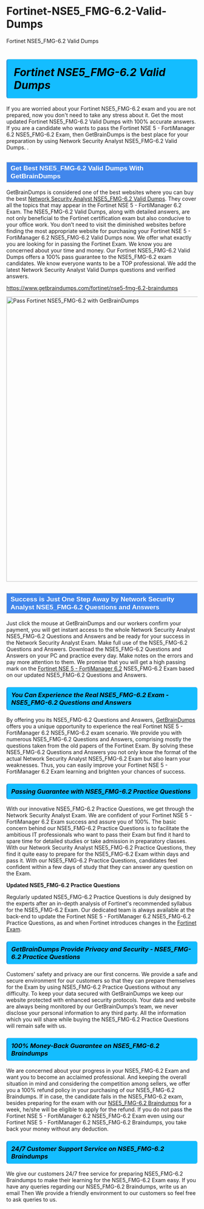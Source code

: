 # Fortinet-NSE5_FMG-6.2-Valid-Dumps
Fortinet NSE5_FMG-6.2 Valid Dumps
<h1><strong><span style="display: block; color: #000000; background: #14BDFF; border: 0.5px solid #AED6F1; border-left: 3px solid #3498DB; padding: .6em; border-radius: 6px;">                     <em>Fortinet NSE5_FMG-6.2 <span class="exam_variation">Valid Dumps</span> </em>                </span></strong>            </h1>                        <p>If you are worried about your Fortinet NSE5_FMG-6.2 exam and you are not prepared, now you don't need to take any stress about it.             Get the most updated Fortinet NSE5_FMG-6.2 <span class="exam_variation">Valid Dumps</span> with 100% accurate answers. If you are a candidate who wants to pass the             Fortinet NSE 5 - FortiManager 6.2 NSE5_FMG-6.2 Exam, then GetBrainDumps is the best place for your preparation by using Network Security Analyst NSE5_FMG-6.2 <span class="exam_variation">Valid Dumps</span>. .</p>                        <h2 style="background: #4287ec; border: 1px solid #cccccc; padding: 5px 10px;">                <span style="color: #ffffff;">                    <span style="font-size: 11pt;">                        <span style="line-height: normal;">                            <span style="font-family: Calibri,sans-serif;">                                <strong>                                    <span style="font-size: 13.0pt;">Get Best NSE5_FMG-6.2 <span class="exam_variation">Valid Dumps</span> With GetBrainDumps</span>                                </strong>                            </span>                        </span>                    </span>                </span>            </h2>                        <p>GetBrainDumps is considered one of the best websites where you can buy the best <a href="https://www.getbraindumps.com/fortinet/nse-5-braindumps.html">Network Security Analyst NSE5_FMG-6.2 <span class="exam_variation">Valid Dumps</span></a>.             They cover all the topics that may appear in the Fortinet NSE 5 - FortiManager 6.2 Exam. The NSE5_FMG-6.2 <span class="exam_variation">Valid Dumps</span>,             along with detailed answers, are not only beneficial to the Fortinet certification exam but also conducive to your office work.             You don’t need to visit the diminished websites before finding the most appropriate website for purchasing your             Fortinet NSE 5 - FortiManager 6.2 NSE5_FMG-6.2 <span class="exam_variation">Valid Dumps</span> now. We offer what exactly you are looking for in passing the Fortinet Exam.             We know you are concerned about your time and money. Our Fortinet NSE5_FMG-6.2 <span class="exam_variation">Valid Dumps</span> offers a 100% pass guarantee to the             NSE5_FMG-6.2 exam candidates. We know everyone wants to be a TOP professional. We add the latest Network Security Analyst <span class="exam_variation">Valid Dumps</span> questions and verified answers.</p>                        <p><a href="https://www.getbraindumps.com/fortinet/nse5-fmg-6.2-braindumps">https://www.getbraindumps.com/fortinet/nse5-fmg-6.2-braindumps</a></p>                        <p><a href="https://www.getbraindumps.com/"><img src="https://www.getbraindumps.com/images/get-updated-exam-questions-with-discount-getbraindumps.jpg" class="postImage" alt="Pass Fortinet NSE5_FMG-6.2 with GetBrainDumps" width="750"></a></p>                            <h2 style="background: #4287ec; border: 1px solid #cccccc; padding: 5px 10px;">                <span style="color: #ffffff;">                    <span style="font-size: 11pt;">                        <span style="line-height: normal;">                            <span style="font-family: Calibri,sans-serif;">                                <strong>                                    <span style="font-size: 13.0pt;">Success is Just One Step Away by Network Security Analyst NSE5_FMG-6.2 <span class="exam_variation2">Questions and Answers</span></span>                                </strong>                            </span>                        </span>                    </span>                </span>            </h2>                        <p>Just click the mouse at GetBrainDumps and our workers confirm your payment, you will get instant access to the whole Network Security Analyst NSE5_FMG-6.2 <span class="exam_variation2">Questions and Answers</span>             and be ready for your success in the Network Security Analyst Exam. Make full use of the NSE5_FMG-6.2 <span class="exam_variation2">Questions and Answers</span>. Download the NSE5_FMG-6.2 <span class="exam_variation2">Questions and Answers</span> on your             PC and practice every day. Make notes on the errors and pay more attention to them. We promise that you will get a high passing mark on the             <a href="https://www.getbraindumps.com/fortinet/nse5-fmg-6.2-braindumps">Fortinet NSE 5 - FortiManager 6.2</a> NSE5_FMG-6.2 Exam based on our updated NSE5_FMG-6.2 <span class="exam_variation2">Questions and Answers</span>.</p>                        <h3>                <strong>                    <span style="display: block; color: #000000; background: #14BDFF; border: 0.5px solid #AED6F1; border-left: 3px solid #3498DB; padding: .6em; border-radius: 6px;">                        <em>You Can Experience the Real NSE5_FMG-6.2 Exam - NSE5_FMG-6.2 <span class="exam_variation2">Questions and Answers</span></em>                    </span>                </strong>            </h3>                        <p>By offering you its NSE5_FMG-6.2 <span class="exam_variation2">Questions and Answers</span>, <a href="https://www.getbraindumps.com/">GetBrainDumps</a> offers you a unique opportunity to experience the real             Fortinet NSE 5 - FortiManager 6.2 NSE5_FMG-6.2 exam scenario. We provide you with numerous NSE5_FMG-6.2 <span class="exam_variation2">Questions and Answers</span>, comprising mostly             the questions taken from the old papers of the Fortinet Exam. By solving these NSE5_FMG-6.2 <span class="exam_variation2">Questions and Answers</span> you not only know the format of the actual             Network Security Analyst NSE5_FMG-6.2 Exam but also learn your weaknesses. Thus, you can easily improve your             Fortinet NSE 5 - FortiManager 6.2 Exam learning and brighten your chances of success.</p>                        <h3>                <strong>                    <span style="display: block; color: #000000; background: #14BDFF; border: 0.5px solid #AED6F1; border-left: 3px solid #3498DB; padding: .6em; border-radius: 6px;">                        <em>Passing Guarantee with NSE5_FMG-6.2 <span class="exam_variation3">Practice Questions</span></em>                    </span>                </strong>            </h3>                        <p>With our innovative NSE5_FMG-6.2 <span class="exam_variation3">Practice Questions</span>, we get through the Network Security Analyst Exam. We are confident of your Fortinet NSE 5 - FortiManager 6.2 Exam             success and assure you of 100%. The basic concern behind our NSE5_FMG-6.2 <span class="exam_variation3">Practice Questions</span> is to facilitate the ambitious IT professionals who want to pass their             Exam but find it hard to spare time for detailed studies or take admission in preparatory classes. With our Network Security Analyst NSE5_FMG-6.2 <span class="exam_variation3">Practice Questions</span>, they             find it quite easy to prepare for the NSE5_FMG-6.2 Exam within days and pass it. With our NSE5_FMG-6.2 <span class="exam_variation3">Practice Questions</span>, candidates feel confident within a few days of             study that they can answer any question on the Exam.</p>                        <p><strong>Updated NSE5_FMG-6.2 <span class="exam_variation3">Practice Questions</span></strong></p>                        <p>Regularly updated NSE5_FMG-6.2 <span class="exam_variation3">Practice Questions</span> is duly designed by the experts after an in-depth analysis of Fortinet's recommended syllabus for the NSE5_FMG-6.2 Exam.             Our dedicated team is always available at the back-end to update the Fortinet NSE 5 - FortiManager 6.2 NSE5_FMG-6.2 <span class="exam_variation3">Practice Questions</span>,             as and when Fortinet introduces changes in the <a href="https://www.getbraindumps.com/fortinet-braindumps.html">Fortinet Exam</a>.</p>                        <h3>                <strong>                    <span style="display: block; color: #000000; background: #14BDFF; border: 0.5px solid #AED6F1; border-left: 3px solid #3498DB; padding: .6em; border-radius: 6px;">                        <em>GetBrainDumps Provide Privacy and Security - NSE5_FMG-6.2 <span class="exam_variation3">Practice Questions</span></em>                    </span>                </strong>            </h3>                        <p>Customers’ safety and privacy are our first concerns. We provide a safe and secure environment for our customers so that they can prepare themselves for the Exam by using             NSE5_FMG-6.2 <span class="exam_variation3">Practice Questions</span> without any difficulty. To keep your data secured with GetBrainDumps we keep our website protected with enhanced security protocols. Your data and website             are always being monitored by our GetBrainDumps’s team, we never disclose your personal information to any third party. All the information which you will share while buying             the NSE5_FMG-6.2 <span class="exam_variation3">Practice Questions</span> will remain safe with us.</p>                        <h3>                <strong>                    <span style="display: block; color: #000000; background: #14BDFF; border: 0.5px solid #AED6F1; border-left: 3px solid #3498DB; padding: .6em; border-radius: 6px;">                        <em>100% Money-Back Guarantee on NSE5_FMG-6.2 <span class="exam_variation4">Braindumps</span></em>                    </span>                </strong>            </h3>                        <p>We are concerned about your progress in your NSE5_FMG-6.2 Exam and want you to become an acclaimed professional. And keeping the overall situation in mind and             considering the competition among sellers, we offer you a 100% refund policy in your purchasing of our NSE5_FMG-6.2 <span class="exam_variation4">Braindumps</span>. If in case, the candidate fails in the             NSE5_FMG-6.2 exam, besides preparing for the exam with our <a href="https://www.getbraindumps.com/fortinet/nse5-fmg-6.2-braindumps">NSE5_FMG-6.2 <span class="exam_variation4">Braindumps</span></a> for a week, he/she will be eligible to apply for the refund. If you do not pass the             Fortinet NSE 5 - FortiManager 6.2 NSE5_FMG-6.2 Exam even using our Fortinet NSE 5 - FortiManager 6.2 NSE5_FMG-6.2 <span class="exam_variation4">Braindumps</span>, you             take back your money without any deduction.</p>                        <h3>                <strong>                    <span style="display: block; color: #000000; background: #14BDFF; border: 0.5px solid #AED6F1; border-left: 3px solid #3498DB; padding: .6em; border-radius: 6px;">                        <em>24/7 Customer Support Service on NSE5_FMG-6.2 <span class="exam_variation4">Braindumps</span></em>                    </span>                </strong>            </h3>                        <p>We give our customers 24/7 free service for preparing NSE5_FMG-6.2 <span class="exam_variation4">Braindumps</span> to make their learning for the NSE5_FMG-6.2 Exam easy. If you have any queries regarding our             NSE5_FMG-6.2 <span class="exam_variation4">Braindumps</span>, write us an email Then We provide a friendly environment to our customers so feel free to ask queries to us.</p>                    
